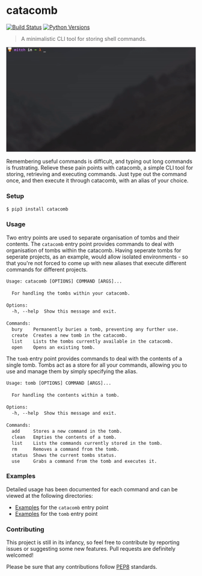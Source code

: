 # catacomb

[![Build Status](https://travis-ci.org/mitchjeitani/catacomb.svg?branch=develop)](https://travis-ci.org/mitchjeitani/catacomb)
[![Python Versions](https://img.shields.io/badge/python-3.4,%203.5,%203.6-blue.svg)](https://travis-ci.org/mitchjeitani/catacomb)

> A minimalistic CLI tool for storing shell commands.

![](./media/catacomb-demo.gif)

Remembering useful commands is difficult, and typing out long commands is frustrating. Relieve these pain points with catacomb, a simple CLI tool for storing, retrieving and executing commands. Just type out the command once, and then execute it through catacomb, with an alias of your choice.

### Setup

```
$ pip3 install catacomb
```

### Usage

Two entry points are used to separate organisation of tombs and their contents. The `catacomb` entry point provides commands to deal with organisation of tombs within the catacomb. Having seperate tombs for seperate projects, as an example, would allow isolated environments - so that you're not forced to come up with new aliases that execute different commands for different projects.

```
Usage: catacomb [OPTIONS] COMMAND [ARGS]...

  For handling the tombs within your catacomb.

Options:
  -h, --help  Show this message and exit.

Commands:
  bury    Permanently buries a tomb, preventing any further use.
  create  Creates a new tomb in the catacomb.
  list    Lists the tombs currently available in the catacomb.
  open    Opens an existing tomb.
```

The `tomb` entry point provides commands to deal with the contents of a single tomb. Tombs act as a store for all your commands, allowing you to use and manage them by simply specifying the alias.

```
Usage: tomb [OPTIONS] COMMAND [ARGS]...

  For handling the contents within a tomb.

Options:
  -h, --help  Show this message and exit.

Commands:
  add     Stores a new command in the tomb.
  clean   Empties the contents of a tomb.
  list    Lists the commands currently stored in the tomb.
  rm      Removes a command from the tomb.
  status  Shows the current tombs status.
  use     Grabs a command from the tomb and executes it.
```

### Examples

Detailed usage has been documented for each command and can be viewed at the following directories:

* [Examples](examples/catacomb) for the `catacomb` entry point
* [Examples](examples/tomb) for the `tomb` entry point

### Contributing

This project is still in its infancy, so feel free to contribute by reporting issues or suggesting some new features. Pull requests are definitely welcomed!

Please be sure that any contributions follow [PEP8](https://www.python.org/dev/peps/pep-0008/) standards.
